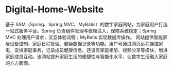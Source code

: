 # Digital-Home-Website
基于 SSM（Spring、Spring MVC、MyBatis）的数字家庭网站，为家庭用户打造一站式服务平台。Spring 负责组件管理与依赖注入，保障系统稳定；Spring MVC 处理用户请求，交互体验流畅；MyBatis 实现数据库操作。  网站提供智能家居设备控制、家庭日程管理、健康数据记录等功能。用户可通过网页远程操控家电，安排家庭事务，记录成员健康信息。还设有家庭相册、视频分享等模块，增进家庭成员互动。该网站提升家庭生活的便捷性与智能化水平，让数字生活融入家庭的方方面面。 
